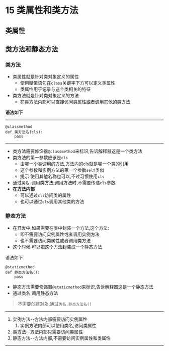 # 15 类属性和类方法

## 类属性

## 类方法和静态方法

### 类方法

* 类属性就是针对类对象定义的属性
  * 使用赋值语句在`class`关键字下方可以定义类属性
  * 类属性用于记录与这个类相关的特征
* 类方法就是针对类对象定义的方法
  * 在类方法内部可以直接访问类属性或者调用其他的类方法

**语法如下**

***

```
@classmethod
def 类方法名(cls):
	pass
```

***

* 类方法需要修饰器`@classmethod`来标识,告诉解释器这是一个类方法
* 类方法的第一参数应该是`cls`
  * 由哪一个类调用的方法,方法内的cls就是哪一个类的引用
  * 这个参数和实例方法的第一个参数`self`类似
  * 提示 使用其他名称也可以,不过习惯使用`cls`
* 通过`类名.`调用类方法,调用方法时,不需要传递`cls`参数
* **在方法内部**
  * 可以通过`cls`访问类的属性
  * 也可以通过`cls`调用其他类的方法

### 静态方法

* 在开发中,如果需要在类中封装一个方法,这个方法:
  * 即不需要访问实例属性或者调用实例方法
  * 也不需要访问类属性或者调用类方法
* 这个时候,可以把这个方法封装成一个静态方法

语法如下

```
@staticmethod
def 静态方法名():
	pass
```

* 静态方法需要修饰器`@staticmethod`来标识,告诉解释器这是一个静态方法
* 通过类名,调用静态方法

> 不需要创建对象,通过`类名.静态方法名()`

***

1. 实例方法--方法内部需要访问实例属性
   1. 实例方法内部可以使用类名,访问类属性
2. 类方法--方法内部只需要访问类属性
3. 静态方法--方法内部,不需要访问实例属性和类属性

***
